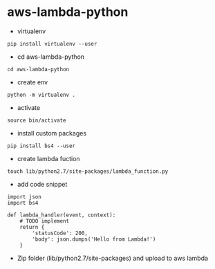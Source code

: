 # aws-lambda-python

- virtualenv
```
pip install virtualenv --user
```
- cd aws-lambda-python
```
cd aws-lambda-python
```

- create env
```
python -m virtualenv .
```
- activate
```
source bin/activate
```
- install custom packages
```
pip install bs4 --user
```
- create lambda fuction
```
touch lib/python2.7/site-packages/lambda_function.py
```
- add code snippet
```
import json
import bs4

def lambda_handler(event, context):
    # TODO implement
    return {
        'statusCode': 200,
        'body': json.dumps('Hello from Lambda!')
    }
```
- Zip folder (lib/python2.7/site-packages) and upload to aws lambda




